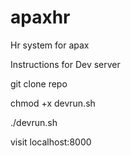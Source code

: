 # apaxhr
Hr system for apax

Instructions for Dev server

git clone repo

chmod +x devrun.sh

./devrun.sh

visit localhost:8000
